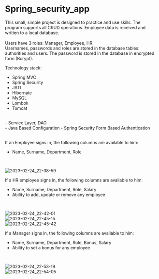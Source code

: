 # Spring_security_app

This small, simple project is designed to practice and use skills.
The program supports all CRUD operations. Employee data is received and written to a local database.
<br><br>
Users have 3 roles: Manager, Employee, HR.<br>
Usernames, passwords and roles are stored in the database tables: authorities and users. The password is stored in the database in encrypted form (Bcrypt).

Technology stack:
- Spring MVC
- Spring Security
- JSTL
- Hibernate 
- MySQL
- Lombok
- Tomcat
<br>
- Service Layer, DAO
<br>
- Java Based Configuration
- Spring Security Form Based Authentication

<br>
<br>

If an Employee signs in, the following columns are available to him:
- Name, Surname, Department, Role
<br>

![2023-02-24_22-38-59](https://user-images.githubusercontent.com/100590447/221275365-0be00867-584b-424b-9f67-648b02dc357a.png)

If a HR employee signs in, the following columns are available to him:
- Name, Surname, Department, Role, Salary
- Ability to add, update or remove any employee
<br>

![2023-02-24_22-42-01](https://user-images.githubusercontent.com/100590447/221277032-439fb98f-9285-49d4-ac5e-27f260417933.png)
<br>
![2023-02-24_22-45-15](https://user-images.githubusercontent.com/100590447/221277063-dd390101-74b4-4d5f-9a30-97b5d0340293.png)
<br>
![2023-02-24_22-45-42](https://user-images.githubusercontent.com/100590447/221277089-f3259f24-c568-4b0b-8285-edc8c61d5bef.png)
<br>

If a Manager signs in, the following columns are available to him:
- Name, Surname, Department, Role, Bonus, Salary
- Ability to set a bonus for any employee
<br>

![2023-02-24_22-53-19](https://user-images.githubusercontent.com/100590447/221278003-59caf1f2-bd84-4919-909f-3fc148427a41.png)
<br>
![2023-02-24_22-54-05](https://user-images.githubusercontent.com/100590447/221278045-8a275462-2ea0-4724-b13d-3b73955d8f0e.png)

